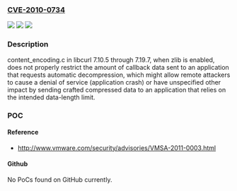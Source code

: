 ### [CVE-2010-0734](https://cve.mitre.org/cgi-bin/cvename.cgi?name=CVE-2010-0734)
![](https://img.shields.io/static/v1?label=Product&message=n%2Fa&color=blue)
![](https://img.shields.io/static/v1?label=Version&message=n%2Fa&color=blue)
![](https://img.shields.io/static/v1?label=Vulnerability&message=n%2Fa&color=brighgreen)

### Description

content_encoding.c in libcurl 7.10.5 through 7.19.7, when zlib is enabled, does not properly restrict the amount of callback data sent to an application that requests automatic decompression, which might allow remote attackers to cause a denial of service (application crash) or have unspecified other impact by sending crafted compressed data to an application that relies on the intended data-length limit.

### POC

#### Reference
- http://www.vmware.com/security/advisories/VMSA-2011-0003.html

#### Github
No PoCs found on GitHub currently.

